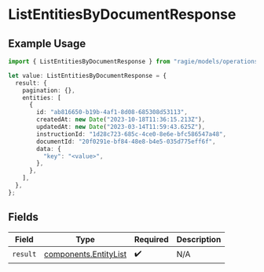 # ListEntitiesByDocumentResponse

## Example Usage

```typescript
import { ListEntitiesByDocumentResponse } from "ragie/models/operations";

let value: ListEntitiesByDocumentResponse = {
  result: {
    pagination: {},
    entities: [
      {
        id: "ab816650-b19b-4af1-8d08-685308d53113",
        createdAt: new Date("2023-10-18T11:36:15.213Z"),
        updatedAt: new Date("2023-03-14T11:59:43.625Z"),
        instructionId: "1d28c723-685c-4ce0-8e6e-bfc586547a48",
        documentId: "20f0291e-bf84-48e8-b4e5-035d775eff6f",
        data: {
          "key": "<value>",
        },
      },
    ],
  },
};
```

## Fields

| Field                                                          | Type                                                           | Required                                                       | Description                                                    |
| -------------------------------------------------------------- | -------------------------------------------------------------- | -------------------------------------------------------------- | -------------------------------------------------------------- |
| `result`                                                       | [components.EntityList](../../models/components/entitylist.md) | :heavy_check_mark:                                             | N/A                                                            |